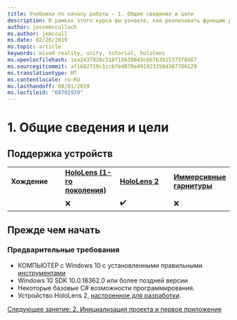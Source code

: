 ```yaml
---
title: Учебники по началу работы — 1. Общие сведения и цели
description: В рамках этого курса вы узнаете, как реализовать функцию распознавания лиц Azure в приложении смешанной реальности.
author: jessemcculloch
ms.author: jemccull
ms.date: 02/26/2019
ms.topic: article
keywords: mixed reality, unity, tutorial, hololens
ms.openlocfilehash: 1ea2437920c518f15639043c667b3915373f8d67
ms.sourcegitcommit: af1602710c1ccb7ed870a491923350d387706129
ms.translationtype: MT
ms.contentlocale: ru-RU
ms.lasthandoff: 08/01/2019
ms.locfileid: "68701929"
---
```

# <a name="1-overview-and-objectives"></a>1. Общие сведения и цели

## <a name="device-support"></a>Поддержка устройств

<table>
    <colgroup>
    <col width="25%" />
    <col width="25%" />
    <col width="25%" />
    <col width="25%" />
    </colgroup>
    <tr>
        <td><strong>Хождение</strong></td>
        <td><a href="hololens-hardware-details.md"><strong>HoloLens (1-го поколения)</strong></a></td>
        <td><a href="https://www.microsoft.com/en-us/hololens/hardware"><strong>HoloLens 2</strong></a></td>
        <td><a href="immersive-headset-hardware-details.md"><strong>Иммерсивные гарнитуры</strong></a></td>
    </tr>
     <tr>
        <td></td>
        <td>❌</td>
        <td>✔️</td>
        <td>❌</td>
    </tr>
</table>

## <a name="before-you-start"></a>Прежде чем начать

### <a name="prerequisites"></a>Предварительные требования

* КОМПЬЮТЕР с Windows 10 с установленными правильными [инструментами](install-the-tools.md)
* Windows 10 SDK 10.0.18362.0 или более поздней версии
* Некоторые базовые C# возможности программирования.
* Устройство HoloLens 2, [настроенное для разработки](using-visual-studio.md#enabling-developer-mode).

[Следующее занятие: 2. Инициализация проекта и первое приложение](mrlearning-base-ch1.md)
